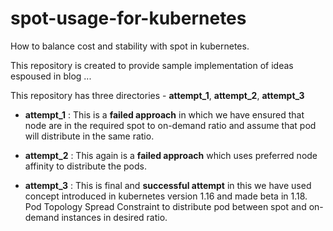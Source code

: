 # spot-usage-for-kubernetes

How to balance cost and stability with spot in kubernetes.

This repository is created to provide sample implementation of ideas espoused in blog ...

This repository has three directories - **attempt_1**, **attempt_2**, **attempt_3**

- **attempt_1** : This is a **failed approach** in which we have ensured that node are in the required spot to on-demand ratio and assume that pod will distribute in the same ratio.

- **attempt_2** : This again is a **failed approach** which uses preferred node affinity to distribute the pods.

- **attempt_3** : This is final and **successful attempt** in this we have used concept introduced in kubernetes version 1.16 and made beta in 1.18. Pod Topology Spread Constraint to distribute pod between spot and on-demand instances in desired ratio.
